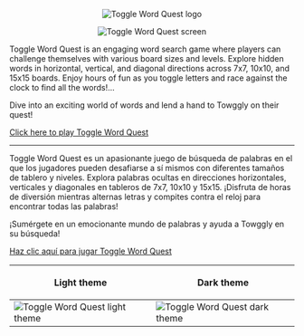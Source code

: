 <p align="center">
<img src="https://playtwq.com/twq-logo-192.png"  title="Toggle Word Quest logo" alt="Toggle Word Quest logo" >
</p>

<p align="center">
<img src="https://res.cloudinary.com/dphleqb5t/image/upload/v1723326163/twq/Social_Network_1_iimwph.webp"  title="Toggle Word Quest screen" alt="Toggle Word Quest screen" >
</p>

Toggle Word Quest is an engaging word search game where players can challenge themselves with various board sizes and levels. Explore hidden words in horizontal, vertical, and diagonal directions across 7x7, 10x10, and 15x15 boards. Enjoy hours of fun as you toggle letters and race against the clock to find all the words!...

Dive into an exciting world of words and lend a hand to Towggly on their quest! 

[Click here to play Toggle Word Quest](https://playtwq.com) 

---

Toggle Word Quest es un apasionante juego de búsqueda de palabras en el que los jugadores pueden desafiarse a sí mismos con diferentes tamaños de tablero y niveles. Explora palabras ocultas en direcciones horizontales, verticales y diagonales en tableros de 7x7, 10x10 y 15x15. ¡Disfruta de horas de diversión mientras alternas letras y compites contra el reloj para encontrar todas las palabras!

¡Sumérgete en un emocionante mundo de palabras y ayuda a Towggly en su búsqueda! 

[Haz clic aquí para jugar Toggle Word Quest](https://playtwq.com) 

|<p align="center"> Light theme </p> |<p align="center"> Dark theme </p> |
| --- | --- |
| <img src="https://res.cloudinary.com/dphleqb5t/image/upload/v1713152268/twq/twq-social1-min_exlfca.jpg"  title="Toggle Word Quest light theme" alt="Toggle Word Quest light theme" > | <img src="https://res.cloudinary.com/dphleqb5t/image/upload/v1713152268/twq/twq-social2b-min_vr5fk3.jpg"  title="Toggle Word Quest dark theme" alt="Toggle Word Quest dark theme" > | 
